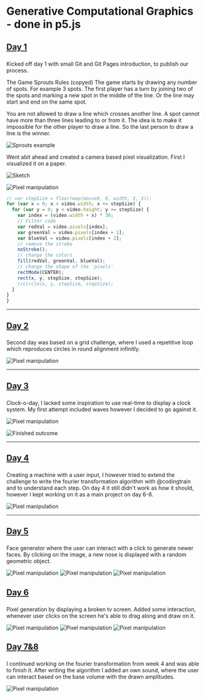 # Generative Computational Graphics - done in p5.js

## [Day 1](https://digitalideation.github.io/gencg_h2101/notes/day01/) 

### 
Kicked off day 1 with small Git and Git Pages introduction, to publish our process.

The Game Sprouts
Rules (copyed)
The game starts by drawing any number of spots. For example 3 spots. The first player has a turn by joining two of the spots and marking a new spot in the middle of the line. Or the line may start and end on the same spot.

You are not allowed to draw a line which crosses another line. A spot cannot have more than three lines leading to or from it. The idea is to make it impossible for the other player to draw a line. So the last person to draw a line is the winner.

![Sprouts example](content/day01/01/game.png)

Went abit ahead and created a camera based pixel visualization. First I visualized it on a paper.

![Sketch](content/day01/01/grid.png)

![Pixel manipulation](content/day01/01/Green.png)

```js
// var stepSize = floor(map(mouseX, 0, width, 3, 3));
for (var x = 0; x < video.width; x += stepSize) {
  for (var y = 0; y < video.height; y += stepSize) {
    var index = (video.width + x) * 30;
    // Filter code
    var redVal = video.pixels[index];
    var greenVal = video.pixels[index + 1];
    var blueVal = video.pixels[index + 2];
    // remove the stroke
    noStroke();
    // change the colors
    fill(redVal, greenVal, blueVal);
    // change the shape of the 'pixels'
    rectMode(CENTER);
    rect(x, y, stepSize, stepSize);
    //circle(x, y, stepSize, stepSize);
  }
}
}
```
---

## [Day 2](https://digitalideation.github.io/gencg_h2101/notes/day02/) 

### 
Second day was based on a grid challenge, where I used a repetitive loop which reproduces circles in round alignment infinitly. 

![Pixel manipulation](content/day01/02/Patterns.png)

---

## [Day 3](https://digitalideation.github.io/gencg_h2101/notes/day03/) 

### 
Clock-o-day, I lacked some inspiration to use real-time to display a clock system. My first attempt included waves however I decided to go against it. 

![Pixel manipulation](content/day01/03/clock.png)

![Finished outcome](content/day01/03/finishedclock.png)

---

## [Day 4](https://digitalideation.github.io/gencg_h2101/notes/day04/) 

### 
Creating a machine with a user input, I however tried to extend the challenge to write the fourier transformation algorithm with @codingtrain and to understand each step. On day 4 it still didn't work as how it should, however I kept working on it as a main project on day 6-8.

![Pixel manipulation](content/day01/04/w4.png)

---

## [Day 5](https://digitalideation.github.io/gencg_h2101/notes/day05/) 

### 
Face generator where the user can interact with a click to generate newer faces. By clicking on the image, a new nose is displayed with a random geometric object.

![Pixel manipulation](content/day01/05/Finished.png)
![Pixel manipulation](content/day01/05/senior.png)
![Pixel manipulation](content/day01/05/whatever.png)

## [Day 6](https://digitalideation.github.io/gencg_h2101/notes/day06/) 

### 
Pixel generation by displaying a broken tv screen. Added some interaction, whenever user clicks on the screen he's able to drag along and draw on it. 

![Pixel manipulation](content/day01/06/sw.png)
![Pixel manipulation](content/day01/06/circle.png)
![Pixel manipulation](content/day01/06/last.png)

## [Day 7&8](https://digitalideation.github.io/gencg_h2101/notes/day07/) 

### 
I continued working on the fourier transformation from week 4 and was able to finish it. After writing the algorithm I added an own sound, where the user can interact based on the base volume with the drawn amplitudes.

![Pixel manipulation](content/day01/04/Finished_project.png)

